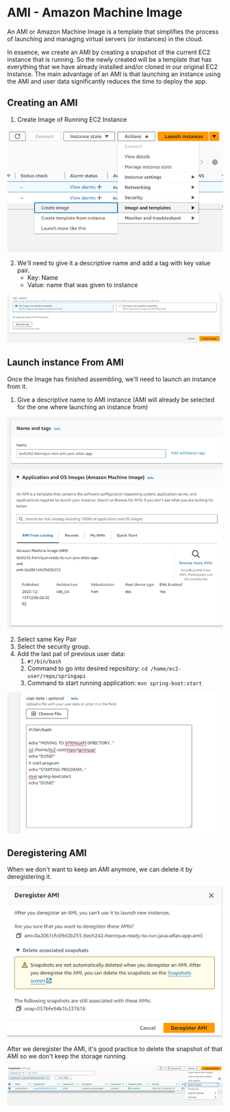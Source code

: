 # AMI - Amazon Machine Image

An AMI or Amazon Machine Image is a template that simplifies the process of launching and managing virtual servers (or instances) in the cloud.

In essence, we create an AMI by creating a snapshot of the current EC2 instance that is running.
So the newly created will be a template that has everything that we have already installed and/or cloned in our original EC2 Instance. 
The main advantage of an AMI is that launching an instance using the AMI and user data significantly reduces the time to deploy the app.

## Creating an AMI

1. Create Image of Running EC2 Instance

![Screenshot-ami-create.png](../readme-images/Screenshot-ami-create.png)

2. We'll need to give it a descriptive name and add a tag with key value pair.
   * Key: Name
   * Value: name that was given to instance 

![Screenshot-ami-create-tag.png](../readme-images/Screenshot-ami-create-tag.png)

## Launch instance From AMI

Once the Image has finished assembling, we'll need to launch an instance from it.

1. Give a descriptive name to AMI instance (AMI will already be selected for the one where launching an instance from)


![Screenshot-ami-instance-name.png](../readme-images/Screenshot-ami-instance-name.png)

2. Select same Key Pair
3. Select the security group.
4. Add the last pat of previous user data:
   1. `#!/bin/bash`
   2. Command to go into desired repository: `cd /home/ec2-user/repo/springapi`
   3. Command to start running application: `mvn spring-boot:start`


![Screenshot-ami-instance-user-data.png](../readme-images/Screenshot-ami-instance-user-data.png)

## Deregistering AMI

When we don't want to keep an AMI anymore, we can delete it by deregistering it.

![Screenshot-ami-deregistering.png](../readme-images/Screenshot-ami-deregistering.png)

After we deregister the AMI, it's good practice to delete the snapshot of that AMI so we don't keep the storage running.

![Screenshot-ami-delete-snapshot.png](../readme-images/Screenshot-ami-delete-snapshot.png)

